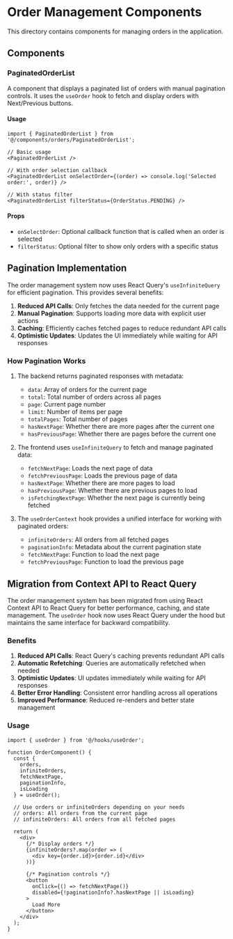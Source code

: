 # Order Management Components

This directory contains components for managing orders in the application.

## Components

### PaginatedOrderList

A component that displays a paginated list of orders with manual pagination controls. It uses the `useOrder` hook to fetch and display orders with Next/Previous buttons.

#### Usage

```tsx
import { PaginatedOrderList } from '@/components/orders/PaginatedOrderList';

// Basic usage
<PaginatedOrderList />

// With order selection callback
<PaginatedOrderList onSelectOrder={(order) => console.log('Selected order:', order)} />

// With status filter
<PaginatedOrderList filterStatus={OrderStatus.PENDING} />
```

#### Props

- `onSelectOrder`: Optional callback function that is called when an order is selected
- `filterStatus`: Optional filter to show only orders with a specific status

## Pagination Implementation

The order management system now uses React Query's `useInfiniteQuery` for efficient pagination. This provides several benefits:

1. **Reduced API Calls**: Only fetches the data needed for the current page
2. **Manual Pagination**: Supports loading more data with explicit user actions
3. **Caching**: Efficiently caches fetched pages to reduce redundant API calls
4. **Optimistic Updates**: Updates the UI immediately while waiting for API responses

### How Pagination Works

1. The backend returns paginated responses with metadata:
   - `data`: Array of orders for the current page
   - `total`: Total number of orders across all pages
   - `page`: Current page number
   - `limit`: Number of items per page
   - `totalPages`: Total number of pages
   - `hasNextPage`: Whether there are more pages after the current one
   - `hasPreviousPage`: Whether there are pages before the current one

2. The frontend uses `useInfiniteQuery` to fetch and manage paginated data:
   - `fetchNextPage`: Loads the next page of data
   - `fetchPreviousPage`: Loads the previous page of data
   - `hasNextPage`: Whether there are more pages to load
   - `hasPreviousPage`: Whether there are previous pages to load
   - `isFetchingNextPage`: Whether the next page is currently being fetched

3. The `useOrderContext` hook provides a unified interface for working with paginated orders:
   - `infiniteOrders`: All orders from all fetched pages
   - `paginationInfo`: Metadata about the current pagination state
   - `fetchNextPage`: Function to load the next page
   - `fetchPreviousPage`: Function to load the previous page

## Migration from Context API to React Query

The order management system has been migrated from using React Context API to React Query for better performance, caching, and state management. The `useOrder` hook now uses React Query under the hood but maintains the same interface for backward compatibility.

### Benefits

1. **Reduced API Calls**: React Query's caching prevents redundant API calls
2. **Automatic Refetching**: Queries are automatically refetched when needed
3. **Optimistic Updates**: UI updates immediately while waiting for API responses
4. **Better Error Handling**: Consistent error handling across all operations
5. **Improved Performance**: Reduced re-renders and better state management

### Usage

```tsx
import { useOrder } from '@/hooks/useOrder';

function OrderComponent() {
  const {
    orders,
    infiniteOrders,
    fetchNextPage,
    paginationInfo,
    isLoading
  } = useOrder();

  // Use orders or infiniteOrders depending on your needs
  // orders: All orders from the current page
  // infiniteOrders: All orders from all fetched pages

  return (
    <div>
      {/* Display orders */}
      {infiniteOrders?.map(order => (
        <div key={order.id}>{order.id}</div>
      ))}

      {/* Pagination controls */}
      <button
        onClick={() => fetchNextPage()}
        disabled={!paginationInfo?.hasNextPage || isLoading}
      >
        Load More
      </button>
    </div>
  );
}
```
